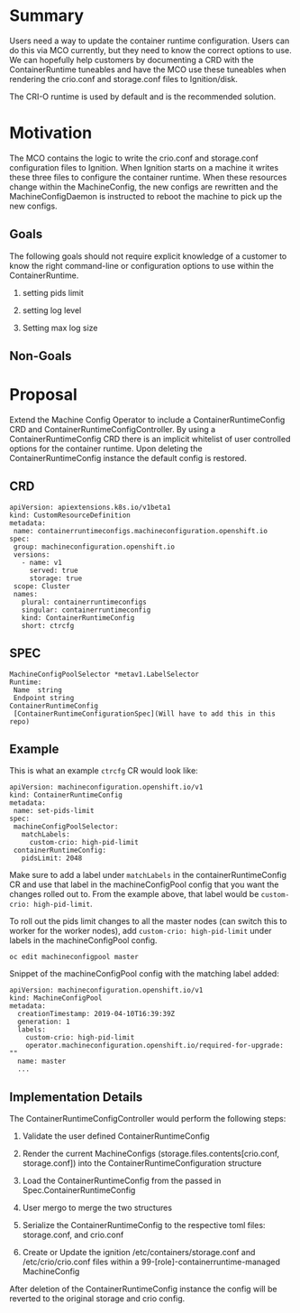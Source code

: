 # Summary

Users need a way to update the container runtime configuration. Users can do this via MCO currently, but they need to know the correct options to use. We can hopefully help customers by documenting a CRD with the ContainerRuntime tuneables and have the MCO use these tuneables when rendering the crio.conf and storage.conf  files to Ignition/disk.

The CRI-O runtime is used by default and is the recommended solution.

# Motivation

The MCO contains the logic to write the crio.conf and storage.conf configuration files to Ignition. When Ignition starts on a machine it writes these three files to configure the container runtime. When these resources change within the MachineConfig, the new configs are rewritten and the MachineConfigDaemon is instructed to reboot the machine to pick up the new configs.

## Goals

The following goals should not require explicit knowledge of a customer to know the right command-line or configuration options to use within the ContainerRuntime.

1. setting pids limit

2. setting log level

3. Setting max log size

## Non-Goals

# Proposal

Extend the Machine Config Operator to include a ContainerRuntimeConfig CRD and ContainerRuntimeConfigController. By using a ContainerRuntimeConfig CRD there is an implicit whitelist of user controlled options for the container runtime. Upon deleting the ContainerRuntimeConfig instance the default config is restored.

## CRD

```
apiVersion: apiextensions.k8s.io/v1beta1
kind: CustomResourceDefinition
metadata:
 name: containerruntimeconfigs.machineconfiguration.openshift.io
spec:
 group: machineconfiguration.openshift.io
 versions:
   - name: v1
     served: true
     storage: true
 scope: Cluster
 names:
   plural: containerruntimeconfigs
   singular: containerruntimeconfig
   kind: ContainerRuntimeConfig
   short: ctrcfg
```

## SPEC

```
MachineConfigPoolSelector *metav1.LabelSelector
Runtime:
 Name  string
 Endpoint string
ContainerRuntimeConfig
 [ContainerRuntimeConfigurationSpec](Will have to add this in this repo)
```

## Example

This is what an example `ctrcfg` CR would look like:

```
apiVersion: machineconfiguration.openshift.io/v1
kind: ContainerRuntimeConfig
metadata:
 name: set-pids-limit
spec:
 machineConfigPoolSelector:
   matchLabels:
     custom-crio: high-pid-limit
 containerRuntimeConfig:
   pidsLimit: 2048
```

Make sure to add a label under `matchLabels` in the containerRuntimeConfig CR and use that label in the machineConfigPool config that you want the changes rolled out to. From the example above, that label would be `custom-crio: high-pid-limit`.

To roll out the pids limit changes to all the master nodes (can switch this to worker for the worker nodes), add `custom-crio: high-pid-limit` under labels in the machineConfigPool config.  

```
oc edit machineconfigpool master
```

Snippet of the machineConfigPool config with the matching label added:

```
apiVersion: machineconfiguration.openshift.io/v1
kind: MachineConfigPool
metadata:
  creationTimestamp: 2019-04-10T16:39:39Z
  generation: 1
  labels:
    custom-crio: high-pid-limit
    operator.machineconfiguration.openshift.io/required-for-upgrade: ""
  name: master
  ...
```

## Implementation Details

The ContainerRuntimeConfigController would perform the following steps:

1. Validate the user defined ContainerRuntimeConfig

2. Render the current MachineConfigs (storage.files.contents[crio.conf, storage.conf]) into the ContainerRuntimeConfiguration structure

3. Load the ContainerRuntimeConfig from the passed in Spec.ContainerRuntimeConfig

4. User mergo to merge the two structures

5. Serialize the ContainerRuntimeConfig to the respective toml files: storage.conf, and crio.conf

5. Create or Update the ignition /etc/containers/storage.conf and /etc/crio/crio.conf files within a 99-[role]-containerruntime-managed MachineConfig

After deletion of the ContainerRuntimeConfig instance the config will be reverted to the original storage and crio config.
